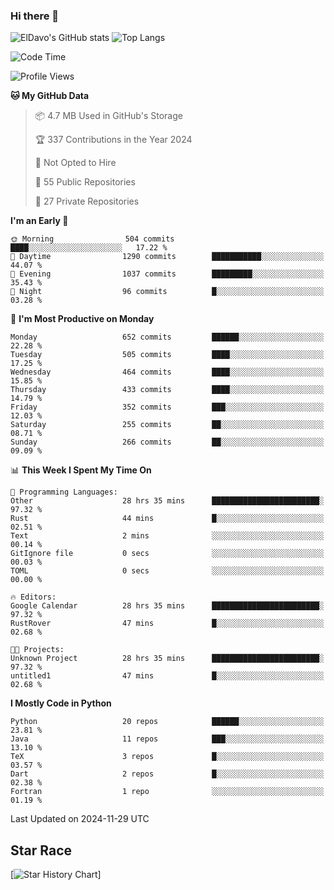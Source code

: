 ### Hi there 👋
![ElDavo's GitHub stats](https://github-readme-stats.vercel.app/api?username=ElDavoo&show_icons=true&theme=chartreuse-dark)
![Top Langs](https://github-readme-stats.vercel.app/api/top-langs/?username=ElDavoo&theme=chartreuse-dark&layout=compact)

<!--START_SECTION:waka-->
![Code Time](http://img.shields.io/badge/Code%20Time-2%2C183%20hrs%205%20mins-blue)

![Profile Views](http://img.shields.io/badge/Profile%20Views-5-blue)

**🐱 My GitHub Data** 

> 📦 4.7 MB Used in GitHub's Storage 
 > 
> 🏆 337 Contributions in the Year 2024
 > 
> 🚫 Not Opted to Hire
 > 
> 📜 55 Public Repositories 
 > 
> 🔑 27 Private Repositories 
 > 
**I'm an Early 🐤** 

```text
🌞 Morning                504 commits         ████░░░░░░░░░░░░░░░░░░░░░   17.22 % 
🌆 Daytime                1290 commits        ███████████░░░░░░░░░░░░░░   44.07 % 
🌃 Evening                1037 commits        █████████░░░░░░░░░░░░░░░░   35.43 % 
🌙 Night                  96 commits          █░░░░░░░░░░░░░░░░░░░░░░░░   03.28 % 
```
📅 **I'm Most Productive on Monday** 

```text
Monday                   652 commits         ██████░░░░░░░░░░░░░░░░░░░   22.28 % 
Tuesday                  505 commits         ████░░░░░░░░░░░░░░░░░░░░░   17.25 % 
Wednesday                464 commits         ████░░░░░░░░░░░░░░░░░░░░░   15.85 % 
Thursday                 433 commits         ████░░░░░░░░░░░░░░░░░░░░░   14.79 % 
Friday                   352 commits         ███░░░░░░░░░░░░░░░░░░░░░░   12.03 % 
Saturday                 255 commits         ██░░░░░░░░░░░░░░░░░░░░░░░   08.71 % 
Sunday                   266 commits         ██░░░░░░░░░░░░░░░░░░░░░░░   09.09 % 
```


📊 **This Week I Spent My Time On** 

```text
💬 Programming Languages: 
Other                    28 hrs 35 mins      ████████████████████████░   97.32 % 
Rust                     44 mins             █░░░░░░░░░░░░░░░░░░░░░░░░   02.51 % 
Text                     2 mins              ░░░░░░░░░░░░░░░░░░░░░░░░░   00.14 % 
GitIgnore file           0 secs              ░░░░░░░░░░░░░░░░░░░░░░░░░   00.03 % 
TOML                     0 secs              ░░░░░░░░░░░░░░░░░░░░░░░░░   00.00 % 

🔥 Editors: 
Google Calendar          28 hrs 35 mins      ████████████████████████░   97.32 % 
RustRover                47 mins             █░░░░░░░░░░░░░░░░░░░░░░░░   02.68 % 

🐱‍💻 Projects: 
Unknown Project          28 hrs 35 mins      ████████████████████████░   97.32 % 
untitled1                47 mins             █░░░░░░░░░░░░░░░░░░░░░░░░   02.68 % 
```

**I Mostly Code in Python** 

```text
Python                   20 repos            ██████░░░░░░░░░░░░░░░░░░░   23.81 % 
Java                     11 repos            ███░░░░░░░░░░░░░░░░░░░░░░   13.10 % 
TeX                      3 repos             █░░░░░░░░░░░░░░░░░░░░░░░░   03.57 % 
Dart                     2 repos             █░░░░░░░░░░░░░░░░░░░░░░░░   02.38 % 
Fortran                  1 repo              ░░░░░░░░░░░░░░░░░░░░░░░░░   01.19 % 
```




 Last Updated on 2024-11-29 UTC
<!--END_SECTION:waka-->

## Star Race

[![Star History Chart](https://api.star-history.com/svg?repos=ElDavoo/WhatsApp-Crypt14-Crypt15-Decrypter,ElDavoo/TuringOS,EliteAndroidApps/WhatsApp-Crypt12-Decrypter,KnugiHK/Whatsapp-Chat-Exporter&type=Date)]
